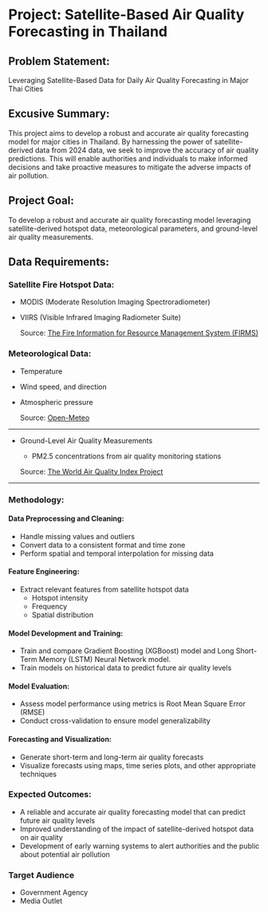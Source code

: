 # Project: Satellite-Based Air Quality Forecasting in Thailand

## Problem Statement:
Leveraging Satellite-Based Data for Daily Air Quality Forecasting in Major Thai Cities

## Excusive Summary:
This project aims to develop a robust and accurate air quality forecasting model for major cities in Thailand. By harnessing the power of satellite-derived data from 2024 data, we seek to improve the accuracy of air quality predictions. This will enable authorities and individuals to make informed decisions and take proactive measures to mitigate the adverse impacts of air pollution.

## Project Goal:
To develop a robust and accurate air quality forecasting model leveraging satellite-derived hotspot data, meteorological parameters, and ground-level air quality measurements.

## Data Requirements:

### Satellite Fire Hotspot Data:
* MODIS (Moderate Resolution Imaging Spectroradiometer)
* VIIRS (Visible Infrared Imaging Radiometer Suite)

    Source: [The Fire Information for Resource Management System (FIRMS)](https://firms.modaps.eosdis.nasa.gov/)

### Meteorological Data:
* Temperature
* Wind speed, and direction
* Atmospheric pressure

    Source: [Open-Meteo](https://open-meteo.com/)
----

* Ground-Level Air Quality Measurements
    * PM2.5 concentrations from air quality monitoring stations

    Source: [The World Air Quality Index Project](https://aqicn.org/historical/#thailand!city:bangkok)
----

### Methodology:
#### Data Preprocessing and Cleaning:
* Handle missing values and outliers
* Convert data to a consistent format and time zone
* Perform spatial and temporal interpolation for missing data

#### Feature Engineering:
* Extract relevant features from satellite hotspot data
  * Hotspot intensity
  * Frequency
  * Spatial distribution

#### Model Development and Training:
* Train and compare Gradient Boosting (XGBoost) model and Long Short-Term Memory (LSTM) Neural Network model.
* Train models on historical data to predict future air quality levels

#### Model Evaluation:
* Assess model performance using metrics is Root Mean Square Error (RMSE)
* Conduct cross-validation to ensure model generalizability

#### Forecasting and Visualization:
* Generate short-term and long-term air quality forecasts
* Visualize forecasts using maps, time series plots, and other appropriate techniques

### Expected Outcomes:
* A reliable and accurate air quality forecasting model that can predict future air quality levels
* Improved understanding of the impact of satellite-derived hotspot data on air quality
* Development of early warning systems to alert authorities and the public about potential air pollution

### Target Audience
* Government Agency
* Media Outlet
